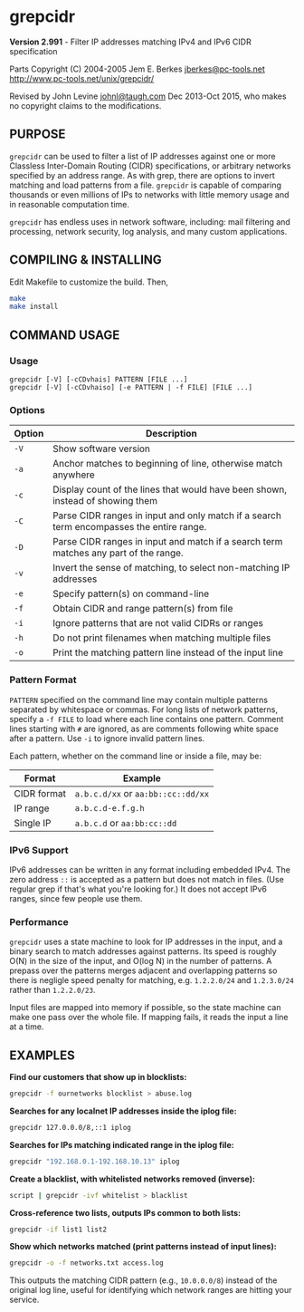 # grepcidr

**Version 2.991** - Filter IP addresses matching IPv4 and IPv6 CIDR specification

Parts Copyright (C) 2004-2005  Jem E. Berkes <jberkes@pc-tools.net>  
<http://www.pc-tools.net/unix/grepcidr/>

Revised by John Levine <johnl@taugh.com> Dec 2013-Oct 2015, who makes
no copyright claims to the modifications.

## PURPOSE

`grepcidr` can be used to filter a list of IP addresses against one or more
Classless Inter-Domain Routing (CIDR) specifications, or arbitrary networks
specified by an address range. As with grep, there are options to invert
matching and load patterns from a file. `grepcidr` is capable of comparing
thousands or even millions of IPs to networks with little memory usage and
in reasonable computation time.

`grepcidr` has endless uses in network software, including: mail filtering and
processing, network security, log analysis, and many custom applications.

## COMPILING & INSTALLING

Edit Makefile to customize the build. Then,

```bash
make
make install
```

## COMMAND USAGE

### Usage

```text
grepcidr [-V] [-cCDvhais] PATTERN [FILE ...]
grepcidr [-V] [-cCDvhaiso] [-e PATTERN | -f FILE] [FILE ...]
```

### Options

| Option | Description |
|--------|-------------|
| `-V` | Show software version |
| `-a` | Anchor matches to beginning of line, otherwise match anywhere |
| `-c` | Display count of the lines that would have been shown, instead of showing them |
| `-C` | Parse CIDR ranges in input and only match if a search term encompasses the entire range. |
| `-D` | Parse CIDR ranges in input and match if a search term matches any part of the range. |
| `-v` | Invert the sense of matching, to select non-matching IP addresses |
| `-e` | Specify pattern(s) on command-line |
| `-f` | Obtain CIDR and range pattern(s) from file |
| `-i` | Ignore patterns that are not valid CIDRs or ranges |
| `-h` | Do not print filenames when matching multiple files |
| `-o` | Print the matching pattern line instead of the input line |

### Pattern Format

`PATTERN` specified on the command line may contain multiple patterns
separated by whitespace or commas. For long lists of network patterns,
specify a `-f FILE` to load where each line contains one pattern. Comment
lines starting with `#` are ignored, as are comments following white space
after a pattern. Use `-i` to ignore invalid pattern lines.

Each pattern, whether on the command line or inside a file, may be:

| Format | Example |
|--------|---------|
| CIDR format | `a.b.c.d/xx` or `aa:bb::cc::dd/xx` |
| IP range | `a.b.c.d-e.f.g.h` |
| Single IP | `a.b.c.d` or `aa:bb:cc::dd` |

### IPv6 Support

IPv6 addresses can be written in any format including embedded IPv4.
The zero address `::` is accepted as a pattern but does not match in
files. (Use regular grep if that's what you're looking for.) It does
not accept IPv6 ranges, since few people use them.

### Performance

`grepcidr` uses a state machine to look for IP addresses in the input,
and a binary search to match addresses against patterns. Its speed is
roughly O(N) in the size of the input, and O(log N) in the number of
patterns. A prepass over the patterns merges adjacent and overlapping
patterns so there is negligle speed penalty for matching, e.g.
`1.2.2.0/24` and `1.2.3.0/24` rather than `1.2.2.0/23`.

Input files are mapped into memory if possible, so the state machine
can make one pass over the whole file. If mapping fails, it reads the
input a line at a time.

## EXAMPLES

**Find our customers that show up in blocklists:**

```bash
grepcidr -f ournetworks blocklist > abuse.log
```

**Searches for any localnet IP addresses inside the iplog file:**

```bash
grepcidr 127.0.0.0/8,::1 iplog
```

**Searches for IPs matching indicated range in the iplog file:**

```bash
grepcidr "192.168.0.1-192.168.10.13" iplog
```

**Create a blacklist, with whitelisted networks removed (inverse):**

```bash
script | grepcidr -ivf whitelist > blacklist
```

**Cross-reference two lists, outputs IPs common to both lists:**

```bash
grepcidr -if list1 list2
```

**Show which networks matched (print patterns instead of input lines):**

```bash
grepcidr -o -f networks.txt access.log
```

This outputs the matching CIDR pattern (e.g., `10.0.0.0/8`) instead of the original log line, useful for identifying which network ranges are hitting your service.
